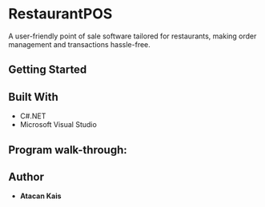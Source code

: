 # RestaurantPOS
A user-friendly point of sale software tailored for restaurants, making order management and transactions hassle-free.
## Getting Started

## Built With
* C#.NET
* Microsoft Visual Studio


## Program walk-through:

## Author

* **Atacan Kais**
